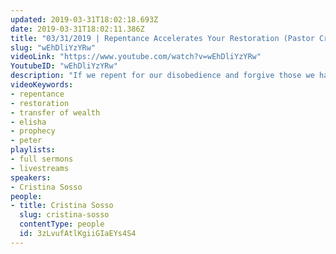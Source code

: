 ```yaml
---
updated: 2019-03-31T18:02:18.693Z
date: 2019-03-31T18:02:11.386Z
title: "03/31/2019 | Repentance Accelerates Your Restoration (Pastor Cris)"
slug: "wEhDliYzYRw"
videoLink: "https://www.youtube.com/watch?v=wEhDliYzYRw"
YoutubeID: "wEhDliYzYRw"
description: "If we repent for our disobedience and forgive those we harbor unforgiveness towards we will be restored. We must stop giving excuses, but instead take responsibility and come clean before God. Then supernatural and in many cases instantaneous restoration will begin to manifest in our life. This will lead to God's blessing manifesting in our life.\n\nSermon delivered by Pastor Cris at Freedom Fellowship Church at Freedom Fellowship Church International."
videoKeywords:
- repentance
- restoration
- transfer of wealth
- elisha
- prophecy
- peter
playlists:
- full sermons
- livestreams
speakers:
- Cristina Sosso
people:
- title: Cristina Sosso
  slug: cristina-sosso
  contentType: people
  id: 3zLvufAtlKgiiGIaEYs4S4
---
```

